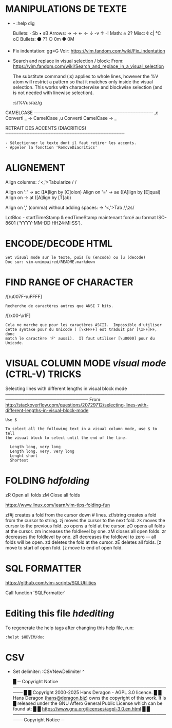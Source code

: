 MANIPULATIONS DE TEXTE
============================================================================

  - <CTRL-K> <digraph sequence>  - :help dig

      Bullets:  ∙ Sb   ▪ sB
      Arrows:   → ->    ← <-    ↓ -v    ↑ -!
      Math:     ≈ 2?
      Misc:     ¢ c|   ℃  oC
      Bullets:  ⚫ ??   ○ 0m   ● 0M

  - Fix indentation:  gg=G
      Voir:  https://vim.fandom.com/wiki/Fix_indentation


  - Search and replace in visual selection / block:
      From:  https://vim.fandom.com/wiki/Search_and_replace_in_a_visual_selection

      The substitute command (:s) applies to whole lines, however the \%V atom
      will restrict a pattern so that it matches only inside the visual
      selection. This works with characterwise and blockwise selection (and is
      not needed with linewise selection).

      :s/\%Vus/az/g


  CAMELCASE
  ‑‑‑‑‑‑‑‑‑‑‑‑‑‑‑‑‑‑‑‑‑‑‑‑‑‑‑‑‑‑‑‑‑‑‑‑‑‑‑‑‑‑‑‑‑‑‑‑‑‑‑‑‑‑‑‑‑‑‑‑‑‑‑‑‑‑‑‑‑‑‑‑‑‑
    ,c  Converti _ → CamelCase
    ,u  Converti CamelCase → _



  RETRAIT DES ACCENTS (DIACRITICS)
  ‑‑‑‑‑‑‑‑‑‑‑‑‑‑‑‑‑‑‑‑‑‑‑‑‑‑‑‑‑‑‑‑‑‑‑‑‑‑‑‑‑‑‑‑‑‑‑‑‑‑‑‑‑‑‑‑‑‑‑‑‑‑‑‑‑‑‑‑‑‑‑‑‑‑

    - Sélectionner le texte dont il faut retirer les accents.
    - Appeler la fonction 'RemoveDiacritics'



ALIGNEMENT
======================================================================

  Align columns: :'<,'>Tabularize / /

  Align on ':'    → <Leader>ac  ([A]lign by [C]olon)
  Align on '='    → <Leader>ae  ([A]lign by [E]qual)
  Align on <tab>  → <Leader>at  ([A]lign by [T]ab)

  Align on ',' (comma) without adding spaces:  →  '<,'>Tab /,\zs/

  LotBloc - startTimeStamp & endTimeStamp maintenant forcé au format ISO-8601 ('YYYY-MM-DD HH24:MI:SS').



ENCODE/DECODE HTML
============================================================================

    Set visual mode sur le texte, puis [u (encode) ou ]u (decode)
    Doc sur: vim-unimpaired/README.markdown



FIND RANGE OF CHARACTER
============================================================================

  /[\u007F-\uFFFF]

    Recherche de caractères autres que ANSI 7 bits.

  /[\x00-\x1F]

    Cela ne marche que pour les caractères ASCII.  Impossible d'utiliser
    cette syntaxe pour du Unicode ( [\xFFFF] est traduit par [\xFF]FF, donc
    match le caractère 'F' aussi).  Il faut utiliser [\u0000] pour du
    Unicode.



VISUAL COLUMN MODE *visual mode* (CTRL-V) TRICKS
======================================================================

  Selecting lines with different lengths in visual block mode
  ────────────────────────────────────────────────────────────────────────────
    From:  http://stackoverflow.com/questions/20729712/selecting-lines-with-different-lengths-in-visual-block-mode

    Use $

    To select all the following text in a visual column mode, use $ to tell
    the visual block to select until the end of the line.

      Length long, very long
      Length long, very, very long
      Lenght short
      Shortest



FOLDING *hdfolding*
======================================================================

  zR Open  all folds
  zM Close all folds

  https://www.linux.com/learn/vim-tips-folding-fun

  zf#j creates a fold from the cursor down # lines.
  zf/string creates a fold from the cursor to string.
  zj moves the cursor to the next fold.
  zk moves the cursor to the previous fold.
  zo opens a fold at the cursor.
  zO opens all folds at the cursor.
  zm increases the foldlevel by one.
  zM closes all open folds.
  zr decreases the foldlevel by one.
  zR decreases the foldlevel to zero -- all folds will be open.
  zd deletes the fold at the cursor.
  zE deletes all folds.
  [z move to start of open fold.
  ]z move to end of open fold.



SQL FORMATTER
======================================================================

  https://github.com/vim-scripts/SQLUtilities

  Call function 'SQLFormatter'



Editing this file *hdediting*
======================================================================

  To regenerate the help tags after changing this help file, run:

    :helpt $HDVIM/doc



CSV
======================================================================

  - Set delimiter:  :CSVNewDelimiter \^



    █ ─ Copyright Notice ───────────────────────────────────────────────────
    █
    █ Copyright 2000-2025 Hans Deragon - AGPL 3.0 licence.
    █
    █ Hans Deragon (hans@deragon.biz) owns the copyright of this work.  It is
    █ released under the GNU Affero General Public License which can be found at:
    █
    █     https://www.gnu.org/licenses/agpl-3.0.en.html
    █
    █ ─────────────────────────────────────────────────── Copyright Notice ─
